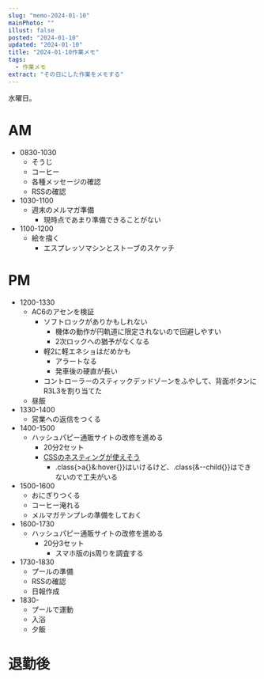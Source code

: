 ```yaml
---
slug: "memo-2024-01-10"
mainPhoto: ""
illust: false
posted: "2024-01-10"
updated: "2024-01-10"
title: "2024-01-10作業メモ"
tags:
  - 作業メモ
extract: "その日にした作業をメモする"
---
```


水曜日。

# AM

- 0830-1030
  - そうじ
  - コーヒー
  - 各種メッセージの確認
  - RSSの確認
- 1030-1100
  - 週末のメルマガ準備
    - 現時点であまり準備できることがない
- 1100-1200
  - 絵を描く
    - エスプレッソマシンとストーブのスケッチ

# PM

- 1200-1330
  - AC6のアセンを検証
    - ソフトロックがありかもしれない
      - 機体の動作が円軌道に限定されないので回避しやすい
      - 2次ロックへの猶予がなくなる
    - 軽2に軽エネショはだめかも
      - アラートなる
      - 発車後の硬直が長い
    - コントローラーのスティックデッドゾーンをふやして、背面ボタンにR3L3を割り当てた
  - 昼飯
- 1330-1400
  - 営業への返信をつくる
- 1400-1500
  - ハッシュパピー通販サイトの改修を進める
    - 20分2セット
    - [CSSのネスティングが使えそう](https://www.tohoho-web.com/ex/css-nesting.html)
      - .class{>a{}&:hover{}}はいけるけど、.class{&--child{}}はできないので工夫がいる
- 1500-1600
  - おにぎりつくる
  - コーヒー淹れる
  - メルマガテンプレの準備をしておく
- 1600-1730
  - ハッシュパピー通販サイトの改修を進める
    - 20分3セット
      - スマホ版のjs周りを調査する
- 1730-1830
  - プールの準備
  - RSSの確認
  - 日報作成
- 1830-
  - プールで運動
  - 入浴
  - 夕飯

# 退勤後